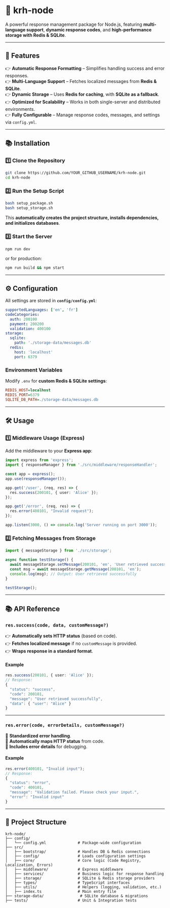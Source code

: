 # 🚀 krh-node
A powerful response management package for Node.js, featuring **multi-language support**, **dynamic response codes**, and **high-performance storage with Redis & SQLite**.

---

## 📌 Features
👉 **Automatic Response Formatting** – Simplifies handling success and error responses.  
👉 **Multi-Language Support** – Fetches localized messages from **Redis & SQLite**.  
👉 **Dynamic Storage** – Uses **Redis for caching**, with **SQLite as a fallback**.  
👉 **Optimized for Scalability** – Works in both single-server and distributed environments.  
👉 **Fully Configurable** – Manage response codes, messages, and settings via `config.yml`.

---

## 📚 Installation
### **1️⃣ Clone the Repository**
```bash
git clone https://github.com/YOUR_GITHUB_USERNAME/krh-node.git
cd krh-node
```

### **2️⃣ Run the Setup Script**
```bash
bash setup_package.sh
bash setup_storage.sh
```
This **automatically creates the project structure, installs dependencies, and initializes databases**.

### **3️⃣ Start the Server**
```bash
npm run dev
```
or for production:
```bash
npm run build && npm start
```

---

## ⚙️ Configuration
All settings are stored in **`config/config.yml`**:
```yaml
supportedLanguages: ['en', 'fr']
codeCategories:
  auth: 200100
  payment: 200200
  validation: 400100
storage:
  sqlite:
    path: './storage-data/messages.db'
  redis:
    host: 'localhost'
    port: 6379
```

### **Environment Variables**
Modify `.env` for **custom Redis & SQLite settings**:
```ini
REDIS_HOST=localhost
REDIS_PORT=6379
SQLITE_DB_PATH=./storage-data/messages.db
```

---

## 🛠 Usage
### **1️⃣ Middleware Usage (Express)**
Add the middleware to your **Express app**:
```ts
import express from 'express';
import { responseManager } from './src/middleware/responseHandler';

const app = express();
app.use(responseManager());

app.get('/user', (req, res) => {
  res.success(200101, { user: 'Alice' });
});

app.get('/error', (req, res) => {
  res.error(400101, "Invalid request");
});

app.listen(3000, () => console.log('Server running on port 3000'));
```

### **2️⃣ Fetching Messages from Storage**
```ts
import { messageStorage } from './src/storage';

async function testStorage() {
  await messageStorage.setMessage(200101, 'en', 'User retrieved successfully');
  const msg = await messageStorage.getMessage(200101, 'en');
  console.log(msg); // Output: User retrieved successfully
}

testStorage();
```

---

## 📚 API Reference

### **`res.success(code, data, customMessage?)`**
👉 **Automatically sets HTTP status** (based on code).  
👉 **Fetches localized message** if no `customMessage` is provided.  
👉 **Wraps response in a standard format**.

#### **Example**
```ts
res.success(200101, { user: 'Alice' });
// Response:
{
  "status": "success",
  "code": 200101,
  "message": "User retrieved successfully",
  "data": { "user": "Alice" }
}
```

---

### **`res.error(code, errorDetails, customMessage?)`**
🚨 **Standardized error handling**.  
🚨 **Automatically maps HTTP status** from code.  
🚨 **Includes error details** for debugging.

#### **Example**
```ts
res.error(400101, "Invalid input");
// Response:
{
  "status": "error",
  "code": 400101,
  "message": "Validation failed. Please check your input.",
  "error": "Invalid input"
}
```

---

## 🏢 Project Structure
```
krh-node/
├── config/
│   └── config.yml              # Package-wide configuration
├── src/
│   ├── bootstrap/              # Handles DB & Redis connections
│   ├── config/                 # Loads configuration settings
│   ├── core/                   # Core logic (Code Registry, Localization, Errors)
│   ├── middleware/             # Express middleware
│   ├── services/               # Business logic for response handling
│   ├── storage/                # SQLite & Redis storage providers
│   ├── types/                  # TypeScript interfaces
│   ├── utils/                  # Helpers (logging, validation, etc.)
│   ├── index.ts                # Main entry file
├── storage-data/                # SQLite database & migrations
├── tests/                      # Unit & Integration tests
```

